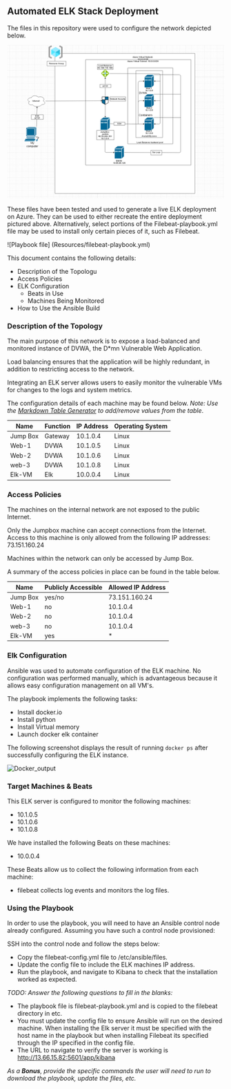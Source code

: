 ## Automated ELK Stack Deployment

The files in this repository were used to configure the network depicted below.

![Network Diagram](Images/Network_diagram.png)

These files have been tested and used to generate a live ELK deployment on Azure. They can be used to either recreate the entire deployment pictured above. Alternatively, select portions of the Filebeat-playbook.yml file may be used to install only certain pieces of it, such as Filebeat.

![Playbook file] (Resources/filebeat-playbook.yml)

This document contains the following details:
- Description of the Topologu
- Access Policies
- ELK Configuration
  - Beats in Use
  - Machines Being Monitored
- How to Use the Ansible Build


### Description of the Topology

The main purpose of this network is to expose a load-balanced and monitored instance of DVWA, the D*mn Vulnerable Web Application.

Load balancing ensures that the application will be highly redundant, in addition to restricting access to the network.

Integrating an ELK server allows users to easily monitor the vulnerable VMs for changes to the logs and system metrics.

The configuration details of each machine may be found below.
_Note: Use the [Markdown Table Generator](http://www.tablesgenerator.com/markdown_tables) to add/remove values from the table_.

| Name     | Function | IP Address | Operating System |
|----------|----------|------------|------------------|
| Jump Box | Gateway  | 10.1.0.4   | Linux            |
| Web-1    | DVWA     | 10.1.0.5   | Linux            |
| Web-2    | DVWA     | 10.1.0.6   | Linux            |
| web-3    | DVWA     | 10.1.0.8   | Linux            |
| Elk-VM   | Elk      | 10.0.0.4   | Linux            |

### Access Policies

The machines on the internal network are not exposed to the public Internet. 

Only the Jumpbox machine can accept connections from the Internet. Access to this machine is only allowed from the following IP addresses:
73.151.160.24

Machines within the network can only be accessed by Jump Box.

A summary of the access policies in place can be found in the table below.

| Name     | Publicly Accessible | Allowed IP Address |
|----------|---------------------|--------------------|
| Jump Box | yes/no              | 73.151.160.24      |
| Web-1    | no                  | 10.1.0.4           |
| Web-2    | no                  | 10.1.0.4           |
| web-3    | no                  | 10.1.0.4           |
| Elk-VM   | yes                 | *                  |

### Elk Configuration

Ansible was used to automate configuration of the ELK machine. No configuration was performed manually, which is advantageous because it allows easy configuration management on all VM's.

The playbook implements the following tasks:
- Install docker.io
- Install python
- Install Virtual memory
- Launch docker elk container 

The following screenshot displays the result of running `docker ps` after successfully configuring the ELK instance.

![Docker_output](Images/docker_ps_output.png)

### Target Machines & Beats
This ELK server is configured to monitor the following machines:
- 10.1.0.5
- 10.1.0.6
- 10.1.0.8

We have installed the following Beats on these machines:
- 10.0.0.4

These Beats allow us to collect the following information from each machine:
- filebeat collects log events and monitors the log files.

### Using the Playbook
In order to use the playbook, you will need to have an Ansible control node already configured. Assuming you have such a control node provisioned: 

SSH into the control node and follow the steps below:
- Copy the filebeat-config.yml file to /etc/ansible/files.
- Update the config file to include the ELK machines IP address.
- Run the playbook, and navigate to Kibana to check that the installation worked as expected.

_TODO: Answer the following questions to fill in the blanks:_
- The playbook file is filebeat-playbook.yml and is copied to the filebeat directory in etc.
- You must update the config file to ensure Ansible will run on the desired machine. When installing the Elk server it must be specified with the host name in the playbook but when installing Filebeat its specified through the IP specified in the config file. 
- The URL to navigate to verify the server is working is http://13.66.15.82:5601/app/kibana

_As a **Bonus**, provide the specific commands the user will need to run to download the playbook, update the files, etc._